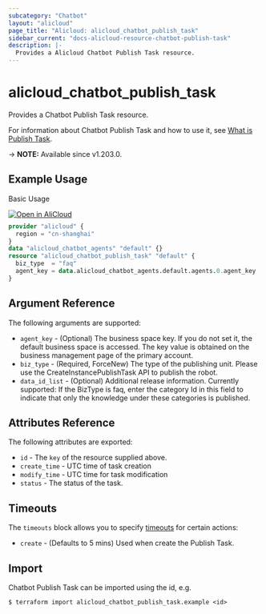 ```yaml
---
subcategory: "Chatbot"
layout: "alicloud"
page_title: "Alicloud: alicloud_chatbot_publish_task"
sidebar_current: "docs-alicloud-resource-chatbot-publish-task"
description: |-
  Provides a Alicloud Chatbot Publish Task resource.
---
```


# alicloud_chatbot_publish_task

Provides a Chatbot Publish Task resource.

For information about Chatbot Publish Task and how to use it, see [What is Publish Task](https://help.aliyun.com/document_detail/433996.html).

-> **NOTE:** Available since v1.203.0.

## Example Usage

Basic Usage

<div style="display: block;margin-bottom: 40px;"><div class="oics-button" style="float: right;position: absolute;margin-bottom: 10px;">
  <a href="https://api.aliyun.com/terraform?resource=alicloud_chatbot_publish_task&exampleId=8bca0b7b-d5e1-b85b-748d-2ab7a5291c42c7b34ef6&activeTab=example&spm=docs.r.chatbot_publish_task.0.8bca0b7bd5&intl_lang=EN_US" target="_blank">
    <img alt="Open in AliCloud" src="https://img.alicdn.com/imgextra/i1/O1CN01hjjqXv1uYUlY56FyX_!!6000000006049-55-tps-254-36.svg" style="max-height: 44px; max-width: 100%;">
  </a>
</div></div>

```terraform
provider "alicloud" {
  region = "cn-shanghai"
}
data "alicloud_chatbot_agents" "default" {}
resource "alicloud_chatbot_publish_task" "default" {
  biz_type  = "faq"
  agent_key = data.alicloud_chatbot_agents.default.agents.0.agent_key
}
```

## Argument Reference

The following arguments are supported:
* `agent_key` - (Optional) The business space key. If you do not set it, the default business space is accessed. The key value is obtained on the business management page of the primary account.
* `biz_type` - (Required, ForceNew) The type of the publishing unit. Please use the CreateInstancePublishTask API to publish the robot.
* `data_id_list` - (Optional) Additional release information. Currently supported: If the BizType is faq, enter the category Id in this field to indicate that only the knowledge under these categories is published.


## Attributes Reference

The following attributes are exported:
* `id` - The `key` of the resource supplied above.
* `create_time` - UTC time of task creation
* `modify_time` - UTC time for task modification
* `status` - The status of the task.

## Timeouts

The `timeouts` block allows you to specify [timeouts](https://developer.hashicorp.com/terraform/language/resources/syntax#operation-timeouts) for certain actions:
* `create` - (Defaults to 5 mins) Used when create the Publish Task.

## Import

Chatbot Publish Task can be imported using the id, e.g.

```shell
$ terraform import alicloud_chatbot_publish_task.example <id>
```
